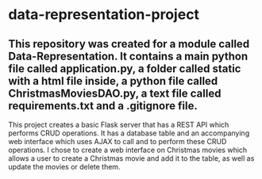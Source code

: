 # data-representation-project
## This repository was created for a module called Data-Representation. It contains a main python file called application.py, a folder called static with a html file inside, a python file called ChristmasMoviesDAO.py, a text file called requirements.txt and a .gitignore file.

This project creates a basic Flask server that has a REST API which performs CRUD operations. It has a database table and an accompanying web interface which uses AJAX to call and to perform these CRUD operations. I chose to create a web interface on Christmas movies which allows a user to create a Christmas movie and add it to the table, as well as update the movies or delete them.